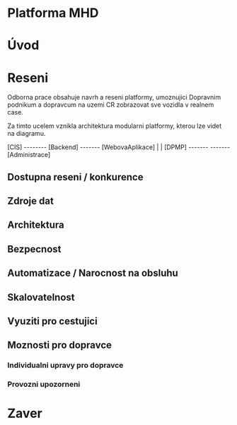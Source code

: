 # Platforma MHD

# Úvod

# Reseni

Odborna prace obsahuje navrh a reseni platformy, umoznujici Dopravnim podnikum a dopravcum na uzemi CR zobrazovat sve vozidla v realnem case.

Za timto ucelem vznikla architektura modularni platformy, kterou lze videt na diagramu.

[CIS] -------- [Backend] ------- [WebovaAplikace]
             |          |
[DPMP] -------           ------- [Administrace]

## Dostupna reseni / konkurence

## Zdroje dat

## Architektura

## Bezpecnost

## Automatizace / Narocnost na obsluhu

## Skalovatelnost

## Vyuziti pro cestujici

## Moznosti pro dopravce

### Individualni upravy pro dopravce

### Provozni upozorneni

# Zaver